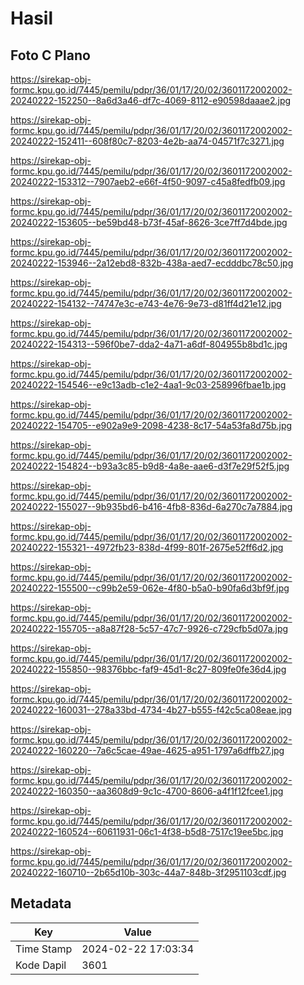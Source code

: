 # Hasil

## Foto C Plano

https://sirekap-obj-formc.kpu.go.id/7445/pemilu/pdpr/36/01/17/20/02/3601172002002-20240222-152250--8a6d3a46-df7c-4069-8112-e90598daaae2.jpg

https://sirekap-obj-formc.kpu.go.id/7445/pemilu/pdpr/36/01/17/20/02/3601172002002-20240222-152411--608f80c7-8203-4e2b-aa74-04571f7c3271.jpg

https://sirekap-obj-formc.kpu.go.id/7445/pemilu/pdpr/36/01/17/20/02/3601172002002-20240222-153312--7907aeb2-e66f-4f50-9097-c45a8fedfb09.jpg

https://sirekap-obj-formc.kpu.go.id/7445/pemilu/pdpr/36/01/17/20/02/3601172002002-20240222-153605--be59bd48-b73f-45af-8626-3ce7ff7d4bde.jpg

https://sirekap-obj-formc.kpu.go.id/7445/pemilu/pdpr/36/01/17/20/02/3601172002002-20240222-153946--2a12ebd8-832b-438a-aed7-ecdddbc78c50.jpg

https://sirekap-obj-formc.kpu.go.id/7445/pemilu/pdpr/36/01/17/20/02/3601172002002-20240222-154132--74747e3c-e743-4e76-9e73-d81ff4d21e12.jpg

https://sirekap-obj-formc.kpu.go.id/7445/pemilu/pdpr/36/01/17/20/02/3601172002002-20240222-154313--596f0be7-dda2-4a71-a6df-804955b8bd1c.jpg

https://sirekap-obj-formc.kpu.go.id/7445/pemilu/pdpr/36/01/17/20/02/3601172002002-20240222-154546--e9c13adb-c1e2-4aa1-9c03-258996fbae1b.jpg

https://sirekap-obj-formc.kpu.go.id/7445/pemilu/pdpr/36/01/17/20/02/3601172002002-20240222-154705--e902a9e9-2098-4238-8c17-54a53fa8d75b.jpg

https://sirekap-obj-formc.kpu.go.id/7445/pemilu/pdpr/36/01/17/20/02/3601172002002-20240222-154824--b93a3c85-b9d8-4a8e-aae6-d3f7e29f52f5.jpg

https://sirekap-obj-formc.kpu.go.id/7445/pemilu/pdpr/36/01/17/20/02/3601172002002-20240222-155027--9b935bd6-b416-4fb8-836d-6a270c7a7884.jpg

https://sirekap-obj-formc.kpu.go.id/7445/pemilu/pdpr/36/01/17/20/02/3601172002002-20240222-155321--4972fb23-838d-4f99-801f-2675e52ff6d2.jpg

https://sirekap-obj-formc.kpu.go.id/7445/pemilu/pdpr/36/01/17/20/02/3601172002002-20240222-155500--c99b2e59-062e-4f80-b5a0-b90fa6d3bf9f.jpg

https://sirekap-obj-formc.kpu.go.id/7445/pemilu/pdpr/36/01/17/20/02/3601172002002-20240222-155705--a8a87f28-5c57-47c7-9926-c729cfb5d07a.jpg

https://sirekap-obj-formc.kpu.go.id/7445/pemilu/pdpr/36/01/17/20/02/3601172002002-20240222-155850--98376bbc-faf9-45d1-8c27-809fe0fe36d4.jpg

https://sirekap-obj-formc.kpu.go.id/7445/pemilu/pdpr/36/01/17/20/02/3601172002002-20240222-160031--278a33bd-4734-4b27-b555-f42c5ca08eae.jpg

https://sirekap-obj-formc.kpu.go.id/7445/pemilu/pdpr/36/01/17/20/02/3601172002002-20240222-160220--7a6c5cae-49ae-4625-a951-1797a6dffb27.jpg

https://sirekap-obj-formc.kpu.go.id/7445/pemilu/pdpr/36/01/17/20/02/3601172002002-20240222-160350--aa3608d9-9c1c-4700-8606-a4f1f12fcee1.jpg

https://sirekap-obj-formc.kpu.go.id/7445/pemilu/pdpr/36/01/17/20/02/3601172002002-20240222-160524--60611931-06c1-4f38-b5d8-7517c19ee5bc.jpg

https://sirekap-obj-formc.kpu.go.id/7445/pemilu/pdpr/36/01/17/20/02/3601172002002-20240222-160710--2b65d10b-303c-44a7-848b-3f2951103cdf.jpg


## Metadata

| Key        | Value               |
| ---------- | ------------------- |
| Time Stamp | 2024-02-22 17:03:34 |
| Kode Dapil | 3601                |



